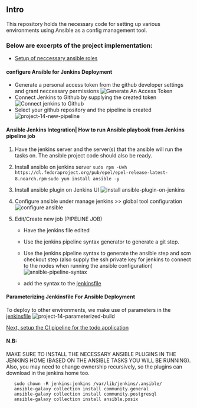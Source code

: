 ## Intro
This repository holds the necessary code for setting up various environments using Ansible as a config management tool.

### Below are excerpts of the project implementation:
- [Setup of neccessary ansible roles](https://github.com/MekkyMayata/CI-JAASP/tree/master/roles)




#### configure Ansible for Jenkins Deployment
- Generate a personal access token from the github developer settings and grant neccessary permissions
![Generate An Access Token](https://user-images.githubusercontent.com/54307445/112208231-6960fe00-8c18-11eb-8795-e9c0323da312.png)
- Connect Jenkins to Github by supplying the created token
![Connect jenkins to Github](https://user-images.githubusercontent.com/54307445/112207858-f2c40080-8c17-11eb-8eb6-d0f78f8ef9b7.png)
- Select your github repository and the pipeline is created
![project-14-new-pipeline](https://user-images.githubusercontent.com/54307445/112207903-fd7e9580-8c17-11eb-9666-fa46f8fe00cb.png)




#### Ansible Jenkins Integration| How to run Ansible playbook from Jenkins pipeline job
1. Have the jenkins server and the server(s) that the ansible will run the tasks on. The ansible project code should also be ready.

2. Install ansible on jenkins server
 `sudo rpm -Uvh https://dl.fedoraproject.org/pub/epel/epel-release-latest-8.noarch.rpm`
  `sudo yum install ansible -y`

3. Install ansible plugin on Jenkins UI
![install ansible-plugin-on-jenkins](https://user-images.githubusercontent.com/54307445/112209730-138d5580-8c1a-11eb-872c-28a45b9de3c8.png)

4. Configure ansible under manage jenkins >> global tool configuration
![configure ansible](https://user-images.githubusercontent.com/54307445/112209914-50f1e300-8c1a-11eb-9346-a260955e0fcf.png)

5. Edit/Create new job (PIPELINE JOB)
    - Have the jenkins file edited
    - Use the jenkins pipeline syntax generator to generate a git step.
    - Use the jenkins pipeline syntax to generate the ansible step and scm checkout step (also supply the ssh private key for jenkins to connect to the nodes when running the ansible configuration)
    ![ansible-pipeline-syntax](https://user-images.githubusercontent.com/54307445/112210422-f4db8e80-8c1a-11eb-85f8-174688545fc2.png)

    - add the syntax to the [jenkinsfile](https://github.com/MekkyMayata/CI-JAASP/blob/master/deploy/jenkinsfile)


#### Parameterizing Jenkinsfile For Ansible Deployment
To deploy to other environments, we make use of parameters in the [jenkinsfile](https://github.com/MekkyMayata/CI-JAASP/blob/master/deploy/jenkinsfile)
![project-14-parameterized-build](https://user-images.githubusercontent.com/54307445/112210970-a24ea200-8c1b-11eb-96fd-fcf18cc3f5b9.png)

[Next, setup the CI pipeline for the todo application](https://github.com/MekkyMayata/php-todo/blob/main/README.md)



#### N.B: 
MAKE SURE TO INSTALL THE NECESSARY ANSIBLE PLUGINS IN THE JENKINS HOME (BASED ON THE ANSIBLE TASKS YOU WILL BE RUNNING). 
Also, you may need to change ownership recursively, so the plugins can download in the jenkins home too.

```
   sudo chown -R jenkins:jenkins /var/lib/jenkins/.ansible/
   ansible-galaxy collection install community.general
   ansible-galaxy collection install community.postgresql
   ansible-galaxy collection install ansible.posix

```

